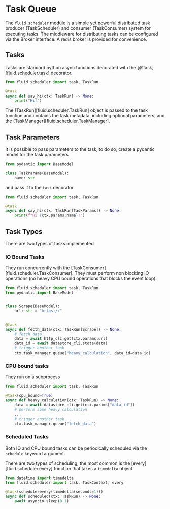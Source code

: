 # Task Queue

The `fluid.scheduler` module is a simple yet powerful distributed task producer (TaskScheduler) and consumer (TaskConsumer) system for executing tasks.
The middleware for distributing tasks can be configured via the Broker interface.
A redis broker is provided for convenience.

## Tasks

Tasks are standard python async functions decorated with the [@task][fluid.scheduler.task] decorator.

```python
from fluid.scheduler import task, TaskRun

@task
async def say_hi(ctx: TaskRun) -> None:
    print("Hi!")
```

The [TaskRun][fluid.scheduler.TaskRun] object is passed to the task function and contains the task metadata, including optional parameters, and the [TaskManager][fluid.scheduler.TaskManager].

## Task Parameters

It is possible to pass parameters to the task, to do so, create a pydantic model
for the task parameters

```python
from pydantic import BaseModel

class TaskParams(BaseModel):
    name: str
```

and pass it to the `task` decorator

```python
from fluid.scheduler import task, TaskRun

@task
async def say_hi(ctx: TaskRun[TaskParams]) -> None:
    print(f"Hi {ctx.params.name}!")
```

## Task Types

There are two types of tasks implemented

### IO Bound Tasks

They run concurrently with the [TaskConsumer][fluid.scheduler.TaskConsumer]. They must perform non blocking IO operations (no heavy CPU bound operations that blocks the event loop).

```python
from fluid.scheduler import task, TaskRun
from pydantic import BaseModel


class Scrape(BaseModel):
    url: str = "https://"


@task
async def fecth_data(ctx: TaskRun[Scrape]) -> None:
    # fetch data
    data = await http_cli.get(ctx.params.url)
    data_id = await datastore_cli.stote(data)
    # trigger another task
    ctx.task_manager.queue("heavy_calculation", data_id=data_id)
```

### CPU bound tasks

They run on a subprocess

```python
from fluid.scheduler import task, TaskRun

@task(cpu_bound=True)
async def heavy_calculation(ctx: TaskRun) -> None:
    data = await datastore_cli.get(ctx.params["data_id"])
    # perform some heavy calculation
    ...
    # trigger another task
    ctx.task_manager.queue("fetch_data")
```

### Scheduled Tasks

Both IO and CPU bound tasks can be periodically scheduled via the `schedule` keyword argument.

There are two types of scheduling, the most common is the [every][fluid.scheduler.every] function that takes a `timedelta` object.

```python
from datetime import timedelta
from fluid.scheduler import task, TaskContext, every

@task(schedule=every(timedelta(seconds=1)))
async def scheduled(ctx: TaskRun) -> None:
    await asyncio.sleep(0.1)
```
